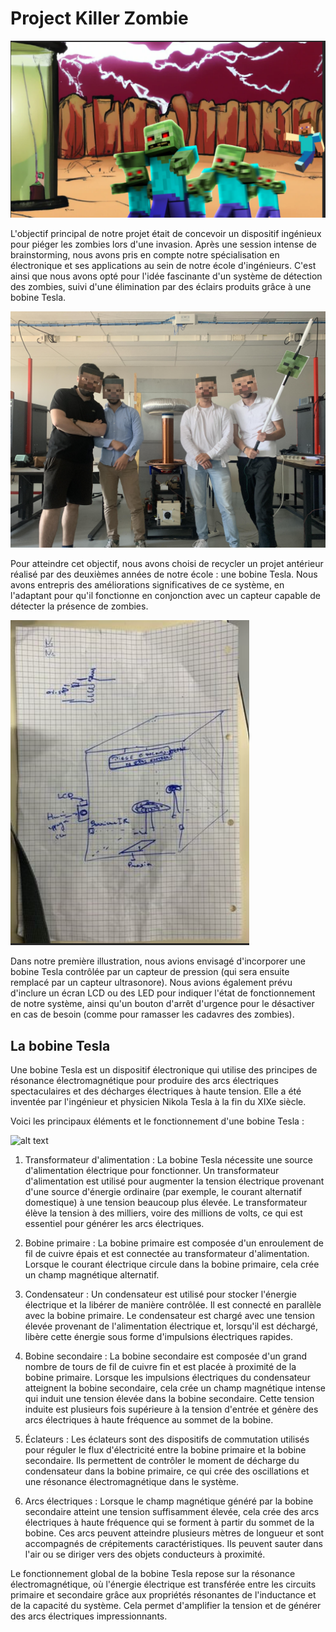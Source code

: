 # Project Killer Zombie


![alt text](https://github.com/tutur90/Project-Killer-Zombie/blob/main/Photos/Banniere.png)


L'objectif principal de notre projet était de concevoir un dispositif ingénieux pour piéger les zombies lors d'une invasion. Après une session intense de brainstorming, nous avons pris en compte notre spécialisation en électronique et ses applications au sein de notre école d'ingénieurs. C'est ainsi que nous avons opté pour l'idée fascinante d'un système de détection des zombies, suivi d'une élimination par des éclairs produits grâce à une bobine Tesla. 

![alt text](https://github.com/tutur90/Project-Killer-Zombie/blob/main/Photos/Projet%20Killer%20Zombie.jpg)

Pour atteindre cet objectif, nous avons choisi de recycler un projet antérieur réalisé par des deuxièmes années de notre école : une bobine Tesla. Nous avons entrepris des améliorations significatives de ce système, en l'adaptant pour qu'il fonctionne en conjonction avec un capteur capable de détecter la présence de zombies. 


![alt text](https://github.com/tutur90/Project-Killer-Zombie/blob/main/Photos/Shema%20initial.png)


Dans notre première illustration, nous avions envisagé d'incorporer une bobine Tesla contrôlée par un capteur de pression (qui sera ensuite remplacé par un capteur ultrasonore). Nous avions également prévu d'inclure un écran LCD ou des LED pour indiquer l'état de fonctionnement de notre système, ainsi qu'un bouton d'arrêt d'urgence pour le désactiver en cas de besoin (comme pour ramasser les cadavres des zombies). 

## La bobine Tesla

Une bobine Tesla est un dispositif électronique qui utilise des principes de résonance électromagnétique pour produire des arcs électriques spectaculaires et des décharges électriques à haute tension. Elle a été inventée par l'ingénieur et physicien Nikola Tesla à la fin du XIXe siècle. 


Voici les principaux éléments et le fonctionnement d'une bobine Tesla :  

![alt text](https://upload.wikimedia.org/wikipedia/commons/2/2d/Teslacirc2.png)


1. Transformateur d'alimentation : La bobine Tesla nécessite une source d'alimentation électrique pour fonctionner. Un transformateur d'alimentation est utilisé pour augmenter la tension électrique provenant d'une source d'énergie ordinaire (par exemple, le courant alternatif domestique) à une tension beaucoup plus élevée. Le transformateur élève la tension à des milliers, voire des millions de volts, ce qui est essentiel pour générer les arcs électriques. 

2. Bobine primaire : La bobine primaire est composée d'un enroulement de fil de cuivre épais et est connectée au transformateur d'alimentation. Lorsque le courant électrique circule dans la bobine primaire, cela crée un champ magnétique alternatif. 

3. Condensateur : Un condensateur est utilisé pour stocker l'énergie électrique et la libérer de manière contrôlée. Il est connecté en parallèle avec la bobine primaire. Le condensateur est chargé avec une tension élevée provenant de l'alimentation électrique et, lorsqu'il est déchargé, libère cette énergie sous forme d'impulsions électriques rapides. 

4. Bobine secondaire : La bobine secondaire est composée d'un grand nombre de tours de fil de cuivre fin et est placée à proximité de la bobine primaire. Lorsque les impulsions électriques du condensateur atteignent la bobine secondaire, cela crée un champ magnétique intense qui induit une tension élevée dans la bobine secondaire. Cette tension induite est plusieurs fois supérieure à la tension d'entrée et génère des arcs électriques à haute fréquence au sommet de la bobine. 

 

5. Éclateurs : Les éclateurs sont des dispositifs de commutation utilisés pour réguler le flux d'électricité entre la bobine primaire et la bobine secondaire. Ils permettent de contrôler le moment de décharge du condensateur dans la bobine primaire, ce qui crée des oscillations et une résonance électromagnétique dans le système. 

6. Arcs électriques : Lorsque le champ magnétique généré par la bobine secondaire atteint une tension suffisamment élevée, cela crée des arcs électriques à haute fréquence qui se forment à partir du sommet de la bobine. Ces arcs peuvent atteindre plusieurs mètres de longueur et sont accompagnés de crépitements caractéristiques. Ils peuvent sauter dans l'air ou se diriger vers des objets conducteurs à proximité. 

Le fonctionnement global de la bobine Tesla repose sur la résonance électromagnétique, où l'énergie électrique est transférée entre les circuits primaire et secondaire grâce aux propriétés résonantes de l'inductance et de la capacité du système. Cela permet d'amplifier la tension et de générer des arcs électriques impressionnants. 

 

